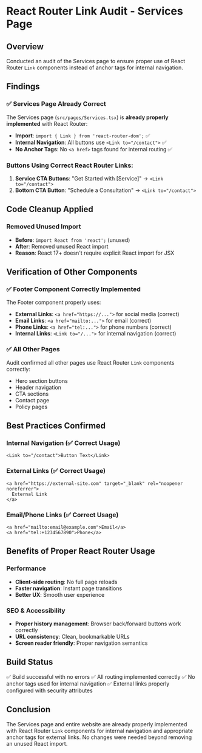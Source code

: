 # React Router Link Audit - Services Page

## Overview
Conducted an audit of the Services page to ensure proper use of React Router `Link` components instead of anchor tags for internal navigation.

## Findings

### ✅ Services Page Already Correct
The Services page (`src/pages/Services.tsx`) is **already properly implemented** with React Router:

- **Import**: `import { Link } from 'react-router-dom';` ✅
- **Internal Navigation**: All buttons use `<Link to="/contact">` ✅
- **No Anchor Tags**: No `<a href>` tags found for internal routing ✅

### Buttons Using Correct React Router Links:
1. **Service CTA Buttons**: "Get Started with [Service]" → `<Link to="/contact">`
2. **Bottom CTA Button**: "Schedule a Consultation" → `<Link to="/contact">`

## Code Cleanup Applied

### Removed Unused Import
- **Before**: `import React from 'react';` (unused)
- **After**: Removed unused React import
- **Reason**: React 17+ doesn't require explicit React import for JSX

## Verification of Other Components

### ✅ Footer Component Correctly Implemented
The Footer component properly uses:
- **External Links**: `<a href="https://...">` for social media (correct)
- **Email Links**: `<a href="mailto:...">` for email (correct)
- **Phone Links**: `<a href="tel:...">` for phone numbers (correct)
- **Internal Links**: `<Link to="/...">` for internal navigation (correct)

### ✅ All Other Pages
Audit confirmed all other pages use React Router `Link` components correctly:
- Hero section buttons
- Header navigation
- CTA sections
- Contact page
- Policy pages

## Best Practices Confirmed

### Internal Navigation (✅ Correct Usage)
```tsx
<Link to="/contact">Button Text</Link>
```

### External Links (✅ Correct Usage)
```tsx
<a href="https://external-site.com" target="_blank" rel="noopener noreferrer">
  External Link
</a>
```

### Email/Phone Links (✅ Correct Usage)
```tsx
<a href="mailto:email@example.com">Email</a>
<a href="tel:+1234567890">Phone</a>
```

## Benefits of Proper React Router Usage

### Performance
- **Client-side routing**: No full page reloads
- **Faster navigation**: Instant page transitions
- **Better UX**: Smooth user experience

### SEO & Accessibility
- **Proper history management**: Browser back/forward buttons work correctly
- **URL consistency**: Clean, bookmarkable URLs
- **Screen reader friendly**: Proper navigation semantics

## Build Status
✅ Build successful with no errors
✅ All routing implemented correctly
✅ No anchor tags used for internal navigation
✅ External links properly configured with security attributes

## Conclusion
The Services page and entire website are already properly implemented with React Router `Link` components for internal navigation and appropriate anchor tags for external links. No changes were needed beyond removing an unused React import.